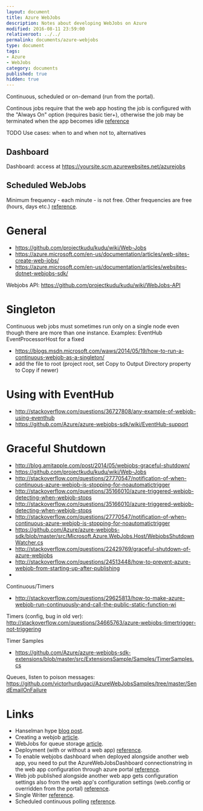 ```yaml
---
layout: document
title: Azure WebJobs
description: Notes about developing WebJobs on Azure
modified: 2016-08-11 23:59:00
relativeroot: ../../
permalink: documents/azure-webjobs
type: document
tags:
- Azure
- WebJobs
category: documents
published: true
hidden: true
---
```


Continuous, scheduled or on-demand (run from the portal).

Continous jobs require that the web app hosting the job is configured with the "Always On" option (requires basic tier+), otherwise the job may be terminated when the app becomes idle [reference](https://azure.microsoft.com/en-us/documentation/articles/web-sites-configure/)

TODO Use cases: when to and when not to, alternatives


Dashboard
------------

Dashboard: access at https://yoursite.scm.azurewebsites.net/azurejobs

Scheduled WebJobs
----------------------

Minimum frequency - each minute - is not free. Other frequencies are free (hours, days etc.) [reference](https://azure.microsoft.com/en-us/documentation/articles/websites-dotnet-deploy-webjobs/).


General
=======

- https://github.com/projectkudu/kudu/wiki/Web-Jobs
- https://azure.microsoft.com/en-us/documentation/articles/web-sites-create-web-jobs/
- https://azure.microsoft.com/en-us/documentation/articles/websites-dotnet-webjobs-sdk/

Webjobs API: https://github.com/projectkudu/kudu/wiki/WebJobs-API

Singleton
=========

Continuous web jobs must sometimes run only on a single node even though there are more than one instance.
Examples: EventHub EventProcessorHost for a fixed

 - https://blogs.msdn.microsoft.com/waws/2014/05/19/how-to-run-a-continuous-webjob-as-a-singleton/
 - add the file to root (project root, set Copy to Output Directory property to Copy if newer)

Using with EventHub
===================

- http://stackoverflow.com/questions/36727808/any-example-of-webjob-using-eventhub
- https://github.com/Azure/azure-webjobs-sdk/wiki/EventHub-support

Graceful Shutdown
=============

 - http://blog.amitapple.com/post/2014/05/webjobs-graceful-shutdown/
 - https://github.com/projectkudu/kudu/wiki/Web-Jobs
 - http://stackoverflow.com/questions/27770547/notification-of-when-continuous-azure-webjob-is-stopping-for-noautomatictrigger
 - http://stackoverflow.com/questions/35166010/azure-triggered-webjob-detecting-when-webjob-stops
 - http://stackoverflow.com/questions/35166010/azure-triggered-webjob-detecting-when-webjob-stops
 - http://stackoverflow.com/questions/27770547/notification-of-when-continuous-azure-webjob-is-stopping-for-noautomatictrigger
 - https://github.com/Azure/azure-webjobs-sdk/blob/master/src/Microsoft.Azure.WebJobs.Host/WebjobsShutdownWatcher.cs
 - http://stackoverflow.com/questions/22429769/graceful-shutdown-of-azure-webjobs
 - http://stackoverflow.com/questions/24513448/how-to-prevent-azure-webjob-from-starting-up-after-publishing
 - 

Continuous/Timers
 - http://stackoverflow.com/questions/29625813/how-to-make-azure-webjob-run-continuously-and-call-the-public-static-function-wi

Timers (config, bug in old ver): http://stackoverflow.com/questions/34665763/azure-webjobs-timertrigger-not-triggering

Timer Samples
 - https://github.com/Azure/azure-webjobs-sdk-extensions/blob/master/src/ExtensionsSample/Samples/TimerSamples.cs

Queues, listen to poison messages: https://github.com/victorhurdugaci/AzureWebJobsSamples/tree/master/SendEmailOnFailure

Links
=====

- Hanselman hype [blog post](http://www.hanselman.com/blog/IntroducingWindowsAzureWebJobs.aspx).
- Creating a webjob [article](https://azure.microsoft.com/en-us/documentation/articles/websites-dotnet-webjobs-sdk-get-started/).
- WebJobs for queue storage [article](https://azure.microsoft.com/en-us/documentation/articles/websites-dotnet-webjobs-sdk-storage-queues-how-to/).
- Deployment (with or without a web app) [reference](https://azure.microsoft.com/en-us/documentation/articles/websites-dotnet-deploy-webjobs/).
- To enable webjobs dashboard when deployed alongside another web app, you need to put the AzureWebJobsDashboard connectionstring in the web app configuration through azure portal [reference](http://stackoverflow.com/questions/34124804/azurewebjobsdashboard-configuration-error).
- Web job published alongside another web app gets configuration settings also from the web app's configuration settings (web.config or overridden from the portal) [reference](http://blog.ploeh.dk/2014/05/16/configuring-azure-web-jobs/).
- Single Writer [reference](http://blog.ploeh.dk/2014/04/30/single-writer-web-jobs-on-azure/).
- Scheduled continuous polling [reference](http://blog.ploeh.dk/2014/09/25/faking-a-continuously-polling-consumer-with-scheduled-tasks/).
